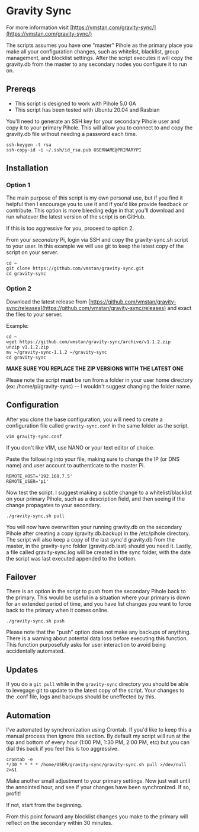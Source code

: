 # Gravity Sync

For more information visit [https://vmstan.com/gravity-sync/](https://vmstan.com/gravity-sync/)

The scripts assumes you have one "master" Pihole as the primary place you make all your configuration changes, such as whitelist, blacklist, group management, and blocklist settings. After the script executes it will copy the gravity.db from the master to any secondary nodes you configure it to run on.

## Prereqs

- This script is designed to work with Pihole 5.0 GA
- This script has been tested with Ubuntu 20.04 and Rasbian

You'll need to generate an SSH key for your secondary Pihole user and copy it to your primary Pihole. This will allow you to connect to and copy the gravity.db file without needing a password each time.

```
ssh-keygen -t rsa
ssh-copy-id -i ~/.ssh/id_rsa.pub USERNAME@PRIMARYPI
```

## Installation

### Option 1

The main purpose of this script is my own personal use, but if you find it helpful then I encourage you to use it and if you'd like provide feedback or contribute. This option is more bleeding edge in that you'll download and run whatever the latest version of the script is on GitHub.

If this is too aggressive for you, proceed to option 2.

From your *secondary* Pi, login via SSH and copy the gravity-sync.sh script to your user. In this example we will use git to keep the latest copy of the script on your server.

```
cd ~
git clone https://github.com/vmstan/gravity-sync.git
cd gravity-sync
```

### Option 2

Download the latest release from [https://github.com/vmstan/gravity-sync/releases](https://github.com/vmstan/gravity-sync/releases) and exact the files to your server.

Example:

```
cd ~
wget https://github.com/vmstan/gravity-sync/archive/v1.1.2.zip
unzip v1.1.2.zip
mv ~/gravity-sync-1.1.2 ~/gravity-sync
cd gravity-sync
```

**MAKE SURE YOU REPLACE THE ZIP VERSIONS WITH THE LATEST ONE**

Please note the script **must** be run from a folder in your user home directory (ex: /home/pi/gravity-sync) -- I wouldn't suggest changing the folder name.

## Configuration

After you clone the base configuration, you will need to create a configuration file called `gravity-sync.conf` in the same folder as the script.

```
vim gravity-sync.conf
```

If you don't like VIM, use NANO or your text editor of choice.

Paste the following into your file, making sure to change the IP (or DNS name) and user account to authenticate to the master Pi.

```
REMOTE_HOST='192.168.7.5'
REMOTE_USER='pi'
```

Now test the script. I suggest making a subtle change to a whitelist/blacklist on your primary Pihole, such as a description field, and then seeing if the change propagates to your secondary.

```
./gravity-sync.sh pull
```

You will now have overwritten your running gravity.db on the secondary Pihole after creating a copy (gravity.db.backup) in the /etc/pihole directory. The script will also keep a copy of the last sync'd gravity.db from the master, in the gravity-sync folder (gravity.db.last) should you need it. Lastly, a file called gravity-sync.log will be created in the sync folder, with the date the script was last executed appended to the bottom.

## Failover

There is an option in the script to push from the secondary Pihole back to the primary. This would be useful in a situation where your primary is down for an extended period of time, and you have list changes you want to force back to the primary when it comes online.

```
./gravity-sync.sh push
```

Please note that the "push" option does not make any backups of anything. There is a warning about potental data loss before executing this function. This function purposefuly asks for user interaction to avoid being accidentally automated.

## Updates

If you do a `git pull` while in the `gravity-sync` directory you should be able to levegage git to update to the latest copy of the script. Your changes to the .conf file, logs and backups should be uneffected by this.

## Automation

I've automated by synchronization using Crontab. If you'd like to keep this a manual process then ignore this section. By default my script will run at the top and bottom of every hour (1:00 PM, 1:30 PM, 2:00 PM, etc) but you can dial this back if you feel this is too aggressive.

```
crontab -e
*/30 * * * * /home/USER/gravity-sync/gravity-sync.sh pull >/dev/null 2>&1
```

Make another small adjustment to your primary settings. Now just wait until the annointed hour, and see if your changes have been synchronized. If so, profit!

If not, start from the beginning.

From this point forward any blocklist changes you make to the primary will reflect on the secondary within 30 minutes.
